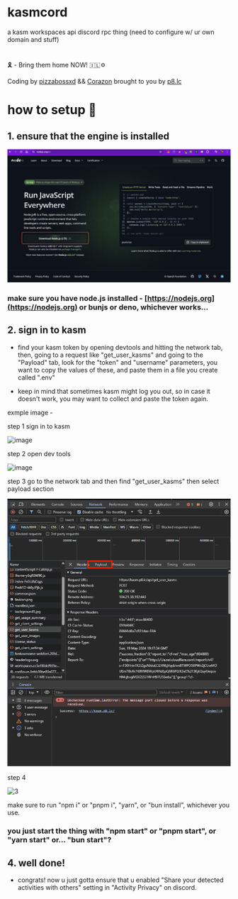 # kasmcord

a kasm workspaces api discord rpc thing (need to configure w/ ur own domain and stuff)

#

🎗️ - Bring them home NOW! 🇮🇱✡️

Coding by [pizzabossxd](https://github.com/pizzabossxd) && [Corazon](https://github.com/assafgold1)
brought to you by [p8.lc](https://p8.lc)

#

# how to setup 💜

## 1. ensure that the engine is installed

![c](https://github.com/p8lc/kasmcord/blob/main/data/Screenshot%202024-05-20%20at%2011.50.00.png?raw=true)
### make sure you have node.js installed - [https://nodejs.org](https://nodejs.org) or bunjs or deno, whichever works...

## 2. sign in to kasm

- find your kasm token by opening devtools and hitting the network tab, then, going to a request like "get_user_kasms" and going to the "Payload" tab, look for the "token" and "username" parameters, you want to copy the values of these, and paste them in a file you create called ".env"

- keep in mind that sometimes kasm might log you out, so in case it doesn't work, you may want to collect and paste the token again.

exmple image -

step 1 sign in to kasm

![image](https://media.discordapp.net/attachments/1219780930999156898/1241879337314025582/yBBLuWv.png?ex=664bcdc3&is=664a7c43&hm=f2d35edc2b0707ef55b864d5661637de305029e98c0adb8090f8bc46674b3e84&=&format=webp&quality=lossless&width=825&height=462)

step 2 open dev tools

![image](https://media.discordapp.net/attachments/1219780930999156898/1241879898977603584/RQ5ZlSl.png?ex=664bce48&is=664a7cc8&hm=f82750d4cbe26d1de59e2b11e0ca27bb86cb3f34ed1285dcd953e4bb77208853&=&format=webp&quality=lossless&width=2077&height=1170)

step 3 go to the network tab and then find "get_user_kasms" then select payload section

![ima](https://github.com/p8lc/kasmcord/blob/main/data/MylBihQ.png?raw=true)

step 4

![3](https://media.discordapp.net/attachments/1241720973229555712/1241881178722668655/ag3ybJq.png?ex=664bcf7a&is=664a7dfa&hm=373dc3c898f58e5eddf17caa072f1a19dc27dfdbb3147d5b292766cae7241229&=&format=webp&quality=lossless&width=1437&height=1164)

make sure to run "npm i" or "pnpm i", "yarn", or "bun install", whichever you use.

### you just start the thing with "npm start" or "pnpm start", or "yarn start" or... "bun start"?

## 4. well done!

- congrats! now u just gotta ensure that u enabled "Share your detected activities with others" setting in "Activity Privacy" on discord.
